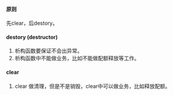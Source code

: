 #### 原则
先clear，后destory。

#### destory (destructor) 
1. 析构函数要保证不会出异常。
1. 析构函数中不能做业务，比如不能做配额释放等工作。

#### clear
1. clear 做清理，但是不是销毁，clear中可以做业务，比如释放配额。
